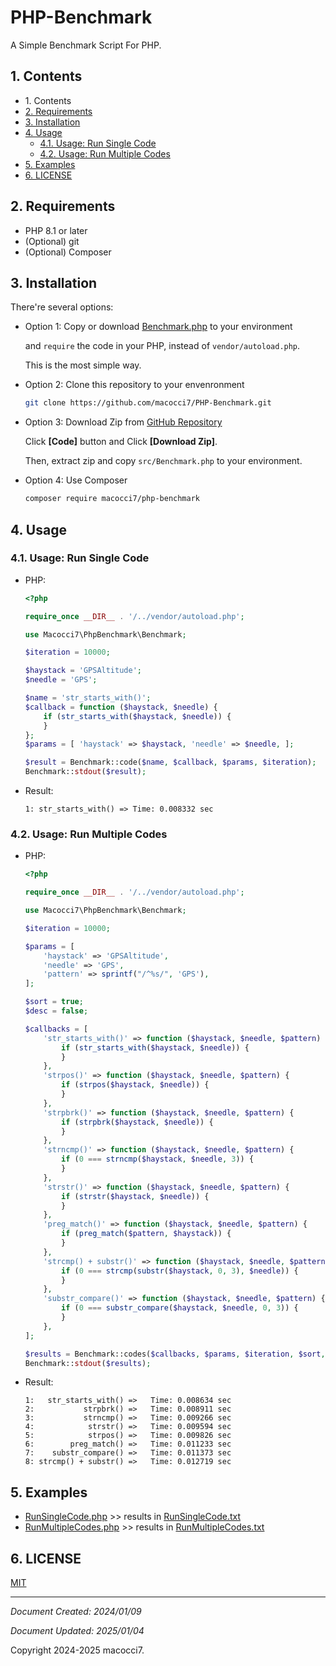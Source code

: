 # PHP-Benchmark

A Simple Benchmark Script For PHP.

## 1. Contents

- 1\. Contents
- [2. Requirements](#2-requirements)
- [3. Installation](#3-installation)
- [4. Usage](#4-usage)
    - [4.1. Usage: Run Single Code](#41-usage-run-single-code)
    - [4.2. Usage: Run Multiple Codes](#42-usage-run-multiple-codes)
- [5. Examples](#5-examples)
- [6. LICENSE](#6-license)

## 2. Requirements

- PHP 8.1 or later
- (Optional) git
- (Optional) Composer

## 3. Installation

There're several options:

- Option 1: Copy or download [Benchmark.php](src/Benchmark.php) to your environment

    and `require` the code in your PHP, instead of `vendor/autoload.php`.

    This is the most simple way.

- Option 2: Clone this repository to your envenronment

    ```bash
    git clone https://github.com/macocci7/PHP-Benchmark.git
    ```

- Option 3: Download Zip from [GitHub Repository](https://github.com/macocci7/PHP-Benchmark)

    Click **[Code]** button and Click **\[Download Zip\]**.

    Then, extract zip and copy `src/Benchmark.php` to your environment.

- Option 4: Use Composer

    ```bash
    composer require macocci7/php-benchmark
    ```

## 4. Usage

### 4.1. Usage: Run Single Code

- PHP:


    ```php
    <?php

    require_once __DIR__ . '/../vendor/autoload.php';

    use Macocci7\PhpBenchmark\Benchmark;

    $iteration = 10000;

    $haystack = 'GPSAltitude';
    $needle = 'GPS';

    $name = 'str_starts_with()';
    $callback = function ($haystack, $needle) {
        if (str_starts_with($haystack, $needle)) {
        }
    };
    $params = [ 'haystack' => $haystack, 'needle' => $needle, ];

    $result = Benchmark::code($name, $callback, $params, $iteration);
    Benchmark::stdout($result);
    ```

- Result:

    ```
    1: str_starts_with() =>	Time: 0.008332 sec
    ```

### 4.2. Usage: Run Multiple Codes

- PHP:

    ```php
    <?php

    require_once __DIR__ . '/../vendor/autoload.php';

    use Macocci7\PhpBenchmark\Benchmark;

    $iteration = 10000;

    $params = [
        'haystack' => 'GPSAltitude',
        'needle' => 'GPS',
        'pattern' => sprintf("/^%s/", 'GPS'),
    ];

    $sort = true;
    $desc = false;

    $callbacks = [
        'str_starts_with()' => function ($haystack, $needle, $pattern) {
            if (str_starts_with($haystack, $needle)) {
            }
        },
        'strpos()' => function ($haystack, $needle, $pattern) {
            if (strpos($haystack, $needle)) {
            }
        },
        'strpbrk()' => function ($haystack, $needle, $pattern) {
            if (strpbrk($haystack, $needle)) {
            }
        },
        'strncmp()' => function ($haystack, $needle, $pattern) {
            if (0 === strncmp($haystack, $needle, 3)) {
            }
        },
        'strstr()' => function ($haystack, $needle, $pattern) {
            if (strstr($haystack, $needle)) {
            }
        },
        'preg_match()' => function ($haystack, $needle, $pattern) {
            if (preg_match($pattern, $haystack)) {
            }
        },
        'strcmp() + substr()' => function ($haystack, $needle, $pattern) {
            if (0 === strcmp(substr($haystack, 0, 3), $needle)) {
            }
        },
        'substr_compare()' => function ($haystack, $needle, $pattern) {
            if (0 === substr_compare($haystack, $needle, 0, 3)) {
            }
        },
    ];

    $results = Benchmark::codes($callbacks, $params, $iteration, $sort, $desc);
    Benchmark::stdout($results);
    ```

- Result:

    ```
    1:   str_starts_with() =>	Time: 0.008634 sec
    2:           strpbrk() =>	Time: 0.008911 sec
    3:           strncmp() =>	Time: 0.009266 sec
    4:            strstr() =>	Time: 0.009594 sec
    5:            strpos() =>	Time: 0.009826 sec
    6:        preg_match() =>	Time: 0.011233 sec
    7:    substr_compare() =>	Time: 0.011373 sec
    8: strcmp() + substr() =>	Time: 0.012719 sec
    ```

## 5. Examples

- [RunSingleCode.php](examples/RunSingleCode.php) >> results in [RunSingleCode.txt](examples/RunSingleCode.txt)
- [RunMultipleCodes.php](examples/RunMultipleCodes.php) >> results in [RunMultipleCodes.txt](examples/RunMultipleCodes.txt)

## 6. LICENSE

[MIT](LICENSE)

***

*Document Created: 2024/01/09*

*Document Updated: 2025/01/04*

Copyright 2024-2025 macocci7.
